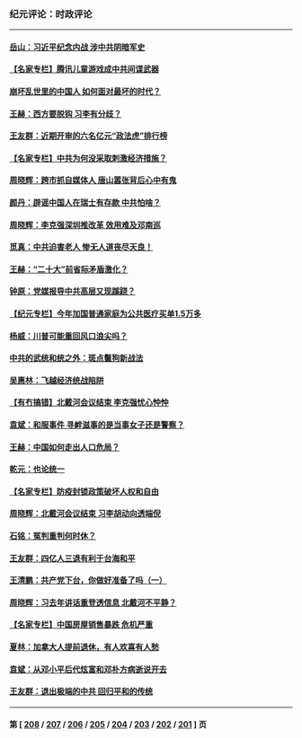 ### 纪元评论：时政评论
---
#### [岳山：习近平纪念内战 涉中共阴暗军史](../../pages/nsc1025/n13806669.md) 
#### [【名家专栏】腾讯儿童游戏成中共间谍武器](../../pages/nsc1025/n13806034.md) 
#### [崩坏乱世里的中国人 如何面对最坏的时代？](../../pages/nsc1025/n13806590.md) 
#### [王赫：西方要脱钩 习李有分歧？](../../pages/nsc1025/n13806338.md) 
#### [王友群：近期开审的六名亿元“政法虎”排行榜](../../pages/nsc1025/n13806233.md) 
#### [【名家专栏】中共为何没采取刺激经济措施？](../../pages/nsc1025/n13805293.md) 
#### [周晓辉：跨市抓自媒体人 唐山嚣张背后心中有鬼](../../pages/nsc1025/n13806228.md) 
#### [颜丹：辟谣中国人在瑞士有存款 中共怕啥？](../../pages/nsc1025/n13806126.md) 
#### [周晓辉：李克强深圳推改革 效用难及邓南巡](../../pages/nsc1025/n13805874.md) 
#### [觅真：中共迫害老人 惨无人道丧尽天良！](../../pages/nsc1025/n13805777.md) 
#### [王赫：“二十大”前省际矛盾激化？](../../pages/nsc1025/n13805599.md) 
#### [钟原：党媒报导中共高层又现蹊跷？](../../pages/nsc1025/n13805608.md) 
#### [【纪元专栏】今年加国普通家庭为公共医疗买单1.5万多](../../pages/nsc1025/n13805493.md) 
#### [杨威：川普可能重回风口浪尖吗？](../../pages/nsc1025/n13804966.md) 
#### [中共的武统和统之外：斑点鬣狗新战法](../../pages/nsc1025/n13805448.md) 
#### [吴惠林：飞越经济统战陷阱](../../pages/nsc1025/n13805363.md) 
#### [【有冇搞错】北戴河会议结束 李克强忧心忡忡](../../pages/nsc1025/n13804836.md) 
#### [袁斌：和服事件 寻衅滋事的是当事女子还是警察？](../../pages/nsc1025/n13805053.md) 
#### [王赫：中国如何走出人口危局？](../../pages/nsc1025/n13804930.md) 
#### [乾元：也论统一](../../pages/nsc1025/n13804935.md) 
#### [【名家专栏】防疫封锁政策破坏人权和自由](../../pages/nsc1025/n13804521.md) 
#### [周晓辉：北戴河会议结束 习李胡动向透端倪](../../pages/nsc1025/n13804432.md) 
#### [石铭：冤判重判何时休？](../../pages/nsc1025/n13804433.md) 
#### [王友群：四亿人三退有利于台海和平](../../pages/nsc1025/n13803979.md) 
#### [王清鹏：共产党下台，你做好准备了吗（一）](../../pages/nsc1025/n13804205.md) 
#### [周晓辉：习去年讲话重登透信息 北戴河不平静？](../../pages/nsc1025/n13803937.md) 
#### [【名家专栏】中国房屋销售暴跌 危机严重](../../pages/nsc1025/n13803785.md) 
#### [夏林：加拿大人提前退休，有人欢喜有人愁](../../pages/nsc1025/n13803860.md) 
#### [袁斌：从邓小平后代炫富和邓朴方病逝说开去](../../pages/nsc1025/n13803520.md) 
#### [王友群：退出极端的中共 回归平和的传统](../../pages/nsc1025/n13803234.md) 

---
#### 第 [ [208](./208.md) / [207](./207.md) / [206](./206.md) / [205](./205.md) / [204](./204.md) / [203](./203.md) / [202](./202.md) / [201](./201.md) ] 页
